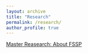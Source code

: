 ```yaml
---
layout: archive
title: "Research"
permalink: /research/
author_profile: true
---
```


[Master Reasearch: About FSSP](https://github.com/jinqizh/jinqizh.github.io/blob/master/_pages/msr.md)
